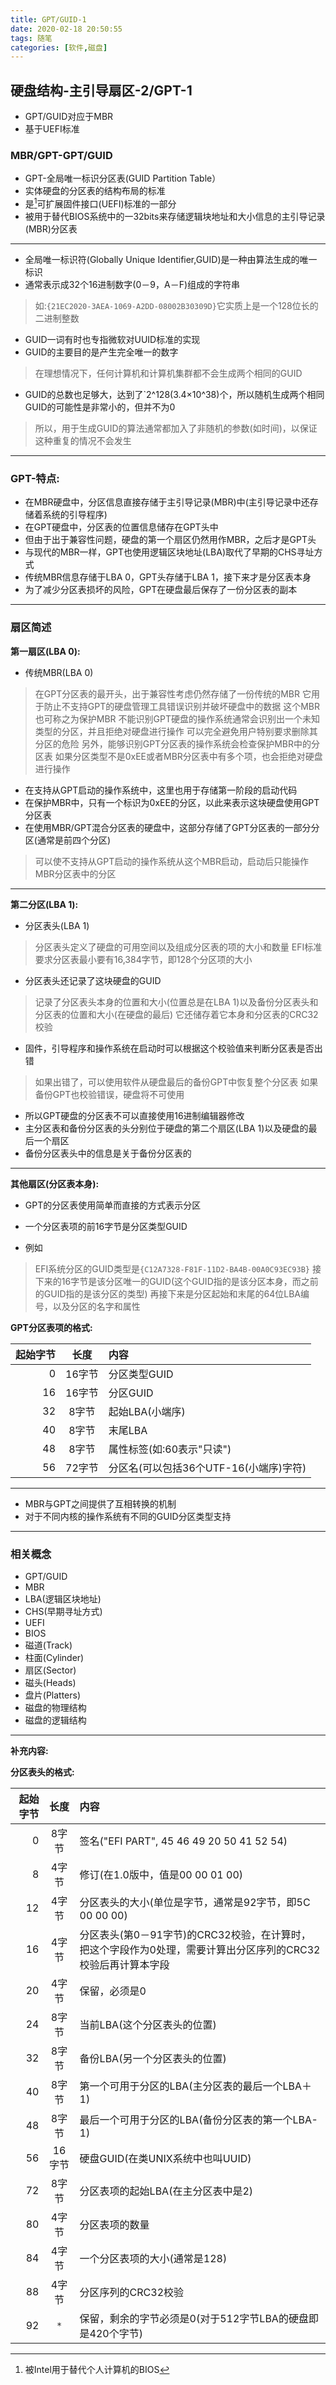 ```yaml
---
title: GPT/GUID-1
date: 2020-02-18 20:50:55
tags: 随笔
categories: [软件,磁盘]
---
```


## 硬盘结构-主引导扇区-2/GPT-1

* GPT/GUID对应于MBR
* 基于UEFI标准

### MBR/GPT-GPT/GUID

* GPT-全局唯一标识分区表(GUID Partition Table）
* 实体硬盘的分区表的结构布局的标准
* 是[^1]可扩展固件接口(UEFI)标准的一部分
* 被用于替代BIOS系统中的一32bits来存储逻辑块地址和大小信息的主引导记录(MBR)分区表
---
* 全局唯一标识符(Globally Unique Identifier,GUID)是一种由算法生成的唯一标识
* 通常表示成32个16进制数字(0－9，A－F)组成的字符串
> 如:`{21EC2020-3AEA-1069-A2DD-08002B30309D}`它实质上是一个128位长的二进制整数
* GUID一词有时也专指微软对UUID标准的实现
* GUID的主要目的是产生完全唯一的数字
> 在理想情况下，任何计算机和计算机集群都不会生成两个相同的GUID
* GUID的总数也足够大，达到了`2^128(3.4×10^38)个，所以随机生成两个相同GUID的可能性是非常小的，但并不为0
> 所以，用于生成GUID的算法通常都加入了非随机的参数(如时间)，以保证这种重复的情况不会发生

[^1]:被Intel用于替代个人计算机的BIOS

---

### GPT-特点:

* 在MBR硬盘中，分区信息直接存储于主引导记录(MBR)中(主引导记录中还存储着系统的引导程序)
* 在GPT硬盘中，分区表的位置信息储存在GPT头中
* 但由于出于兼容性问题，硬盘的第一个扇区仍然用作MBR，之后才是GPT头
* 与现代的MBR一样，GPT也使用逻辑区块地址(LBA)取代了早期的CHS寻址方式
* 传统MBR信息存储于LBA 0，GPT头存储于LBA 1，接下来才是分区表本身
* 为了减少分区表损坏的风险，GPT在硬盘最后保存了一份分区表的副本

---

### 扇区简述

**第一扇区(LBA 0):**

* 传统MBR(LBA 0)
> 在GPT分区表的最开头，出于兼容性考虑仍然存储了一份传统的MBR
> 它用于防止不支持GPT的硬盘管理工具错误识别并破坏硬盘中的数据
> 这个MBR也可称之为保护MBR
> 不能识别GPT硬盘的操作系统通常会识别出一个未知类型的分区，并且拒绝对硬盘进行操作
> 可以完全避免用户特别要求删除其分区的危险
> 另外，能够识别GPT分区表的操作系统会检查保护MBR中的分区表
> 如果分区类型不是0xEE或者MBR分区表中有多个项，也会拒绝对硬盘进行操作
* 在支持从GPT启动的操作系统中，这里也用于存储第一阶段的启动代码
* 在保护MBR中，只有一个标识为0xEE的分区，以此来表示这块硬盘使用GPT分区表
* 在使用MBR/GPT混合分区表的硬盘中，这部分存储了GPT分区表的一部分分区(通常是前四个分区)
> 可以使不支持从GPT启动的操作系统从这个MBR启动，启动后只能操作MBR分区表中的分区

---

**第二分区(LBA 1):**

* 分区表头(LBA 1)
> 分区表头定义了硬盘的可用空间以及组成分区表的项的大小和数量
> EFI标准要求分区表最小要有16,384字节，即128个分区项的大小
* 分区表头还记录了这块硬盘的GUID
> 记录了分区表头本身的位置和大小(位置总是在LBA 1)以及备份分区表头和分区表的位置和大小(在硬盘的最后)
> 它还储存着它本身和分区表的CRC32校验
* 固件，引导程序和操作系统在启动时可以根据这个校验值来判断分区表是否出错
> 如果出错了，可以使用软件从硬盘最后的备份GPT中恢复整个分区表
> 如果备份GPT也校验错误，硬盘将不可使用
* 所以GPT硬盘的分区表不可以直接使用16进制编辑器修改
* 主分区表和备份分区表的头分别位于硬盘的第二个扇区(LBA 1)以及硬盘的最后一个扇区
* 备份分区表头中的信息是关于备份分区表的

---

**其他扇区(分区表本身):**

* GPT的分区表使用简单而直接的方式表示分区
* 一个分区表项的前16字节是分区类型GUID

* 例如
> EFI系统分区的GUID类型是`{C12A7328-F81F-11D2-BA4B-00A0C93EC93B}`
> 接下来的16字节是该分区唯一的GUID(这个GUID指的是该分区本身，而之前的GUID指的是该分区的类型)
> 再接下来是分区起始和末尾的64位LBA编号，以及分区的名字和属性

**GPT分区表项的格式:**

|起始字节|长度|内容|
|----:|:----:|:----|
|0|16字节|分区类型GUID|
|16|16字节|分区GUID|
|32|8字节|起始LBA(小端序)|
|40|8字节|末尾LBA|
|48|8字节|属性标签(如:60表示"只读")
|56|72字节|分区名(可以包括36个UTF-16(小端序)字符)|

---

* MBR与GPT之间提供了互相转换的机制
* 对于不同内核的操作系统有不同的GUID分区类型支持

---

### 相关概念

* GPT/GUID
* MBR
* LBA(逻辑区块地址)
* CHS(早期寻址方式)
* UEFI
* BIOS
* 磁道(Track)
* 柱面(Cylinder)
* 扇区(Sector)
* 磁头(Heads)
* 盘片(Platters)
* 磁盘的物理结构
* 磁盘的逻辑结构

---

**补充内容:**

**分区表头的格式:**

|起始字节|长度|内容|
|----:|:----:|:----|
|0|8字节|签名("EFI PART", 45 46 49 20 50 41 52 54)|
|8|4字节|修订(在1.0版中，值是00 00 01 00)|
|12|4字节|分区表头的大小(单位是字节，通常是92字节，即5C 00 00 00)|
|16|4字节|分区表头(第0－91字节)的CRC32校验，在计算时，把这个字段作为0处理，需要计算出分区序列的CRC32校验后再计算本字段|
|20|4字节|保留，必须是0|
|24|8字节|当前LBA(这个分区表头的位置)|
|32|8字节|备份LBA(另一个分区表头的位置)|
|40|8字节|第一个可用于分区的LBA(主分区表的最后一个LBA＋1)|
|48|8字节|最后一个可用于分区的LBA(备份分区表的第一个LBA-1)|
|56|16字节|硬盘GUID(在类UNIX系统中也叫UUID)|
|72|8字节|分区表项的起始LBA(在主分区表中是2)|
|80|4字节|分区表项的数量|
|84|4字节|一个分区表项的大小(通常是128)|
|88|4字节|分区序列的CRC32校验|
|92|`*`|保留，剩余的字节必须是0(对于512字节LBA的硬盘即是420个字节)|

